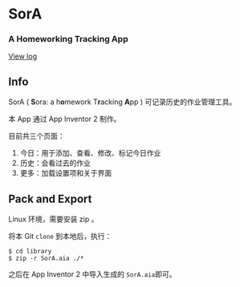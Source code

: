 # SorA

### A Homeworking Tracking App

[View log](./log)

## Info

SorA ( **S**ora: a h**o**mework T**r**acking **A**pp )
可记录历史的作业管理工具。

本 App 通过 App Inventor 2 制作。

目前共三个页面：

1. 今日：用于添加、查看、修改、标记今日作业
2. 历史：会看过去的作业
3. 更多：加载设置项和关于界面

## Pack and Export

Linux 环境，需要安装 zip 。

将本 Git `clone` 到本地后，执行：

```
$ cd library
$ zip -r SorA.aia ./*
```
之后在 App Inventor 2 中导入生成的 `SorA.aia`即可。

